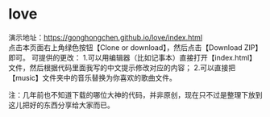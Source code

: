 # love

演示地址：https://gonghongchen.github.io/love/index.html
<br/>
点击本页面右上角绿色按钮【Clone or download】，然后点击【Download ZIP】即可。
可提供的更改：
1.可以用编辑器（比如记事本）直接打开【index.html】文件，然后根据代码里面我写的中文提示修改对应的内容；
2.可以直接把【music】文件夹中的音乐替换为你喜欢的歌曲文件。

注：几年前也不知道下载的哪位大神的代码，并非原创，现在只不过是整理下放到这儿把好的东西分享给大家而已。
